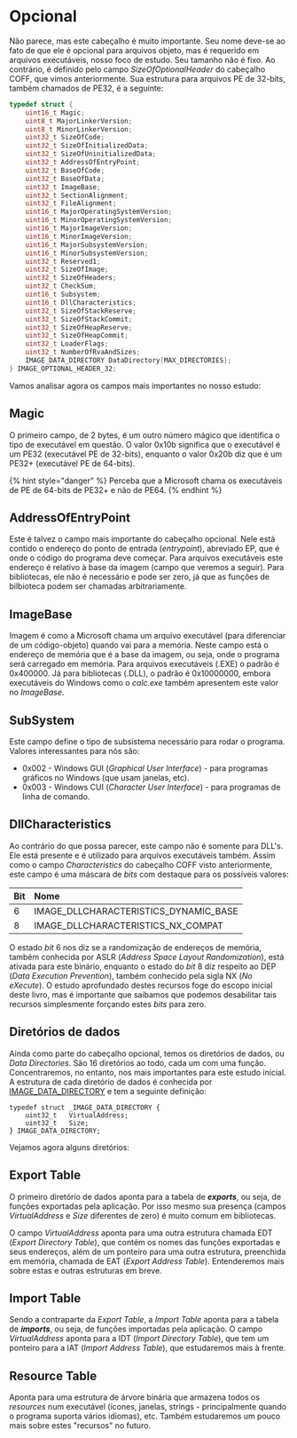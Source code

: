 # Opcional

Não parece, mas este cabeçalho é muito importante. Seu nome deve-se ao fato de que ele é opcional para arquivos objeto, mas é requerido em arquivos executáveis, nosso foco de estudo. Seu tamanho não é fixo. Ao contrário, é definido pelo campo _SizeOfOptionalHeader_ do cabeçalho COFF, que vimos anteriormente. Sua estrutura para arquivos PE de 32-bits, também chamados de PE32, é a seguinte:

```c
typedef struct {
    uint16_t Magic;
    uint8_t MajorLinkerVersion;
    uint8_t MinorLinkerVersion;
    uint32_t SizeOfCode;
    uint32_t SizeOfInitializedData;
    uint32_t SizeOfUninitializedData;
    uint32_t AddressOfEntryPoint;
    uint32_t BaseOfCode;
    uint32_t BaseOfData;
    uint32_t ImageBase;
    uint32_t SectionAlignment;
    uint32_t FileAlignment;
    uint16_t MajorOperatingSystemVersion;
    uint16_t MinorOperatingSystemVersion;
    uint16_t MajorImageVersion;
    uint16_t MinorImageVersion;
    uint16_t MajorSubsystemVersion;
    uint16_t MinorSubsystemVersion;
    uint32_t Reserved1;
    uint32_t SizeOfImage;
    uint32_t SizeOfHeaders;
    uint32_t CheckSum;
    uint16_t Subsystem;
    uint16_t DllCharacteristics;
    uint32_t SizeOfStackReserve;
    uint32_t SizeOfStackCommit;
    uint32_t SizeOfHeapReserve;
    uint32_t SizeOfHeapCommit;
    uint32_t LoaderFlags;
    uint32_t NumberOfRvaAndSizes;
    IMAGE_DATA_DIRECTORY DataDirectory[MAX_DIRECTORIES];
} IMAGE_OPTIONAL_HEADER_32;
```

Vamos analisar agora os campos mais importantes no nosso estudo:

## Magic

O primeiro campo, de 2 bytes, é um outro número mágico que identifica o tipo de executável em questão. O valor 0x10b significa que o executável é um PE32 \(executável PE de 32-bits\), enquanto o valor 0x20b diz que é um PE32+ \(executável PE de 64-bits\).

{% hint style="danger" %}
Perceba que a Microsoft chama os executáveis de PE de 64-bits de PE32+ e não de PE64.
{% endhint %}

## AddressOfEntryPoint

Este é talvez o campo mais importante do cabeçalho opcional. Nele está contido o endereço do ponto de entrada \(_entrypoint_\), abreviado EP, que é onde o código do programa deve começar. Para arquivos executáveis este endereço é relativo à base da imagem \(campo que veremos a seguir\). Para bibliotecas, ele não é necessário e pode ser zero, já que as funções de bilbioteca podem ser chamadas arbitrariamente.

## ImageBase

Imagem é como a Microsoft chama um arquivo executável \(para diferenciar de um código-objeto\) quando vai para a memória. Neste campo está o endereço de memória que é a base da imagem, ou seja, onde o programa será carregado em memória. Para arquivos executáveis \(.EXE\) o padrão é 0x400000. Já para bibliotecas \(.DLL\), o padrão é 0x10000000, embora executáveis do Windows como o _calc.exe_ também apresentem este valor no _ImageBase_.

## SubSystem

Este campo define o tipo de subsistema necessário para rodar o programa. Valores interessantes para nós são:

* 0x002 - Windows GUI \(_Graphical User Interface_\) - para programas gráficos no Windows \(que usam janelas, etc\).
* 0x003 - Windows CUI \(_Character User Interface_\) - para programas de linha de comando.

## DllCharacteristics

Ao contrário do que possa parecer, este campo não é somente para DLL's. Ele está presente e é utilizado para arquivos executáveis também. Assim como o campo _Characteristics_ do cabeçalho COFF visto anteriormente, este campo é uma máscara de _bits_ com destaque para os possíveis valores:

| Bit | Nome |
| :--- | :--- |
| 6 | IMAGE\_DLLCHARACTERISTICS\_DYNAMIC\_BASE |
| 8 | IMAGE\_DLLCHARACTERISTICS\_NX\_COMPAT |

O estado _bit_ 6 nos diz se a randomização de endereços de memória, também conhecida por ASLR \(_Address Space Layout Randomization_\), está ativada para este binário, enquanto o estado do _bit_ 8 diz respeito ao DEP \(_Data Execution Prevention_\), também conhecido pela sigla NX \(_No eXecute_\). O estudo aprofundado destes recursos foge do escopo inicial deste livro, mas é importante que saibamos que podemos desabilitar tais recursos simplesmente forçando estes _bits_ para zero.

## Diretórios de dados

Ainda como parte do cabeçalho opcional, temos os diretórios de dados, ou _Data Directories_. São 16 diretórios ao todo, cada um com uma função. Concentraremos, no entanto, nos mais importantes para este estudo inicial. A estrutura de cada diretório de dados é conhecida por [IMAGE\_DATA\_DIRECTORY](https://msdn.microsoft.com/en-us/library/windows/desktop/ms680305%28v=vs.85%29.aspx) e tem a seguinte definição:

```text
typedef struct _IMAGE_DATA_DIRECTORY {
    uint32_t   VirtualAddress;
    uint32_t   Size;
} IMAGE_DATA_DIRECTORY;
```

Vejamos agora alguns diretórios:

## Export Table

O primeiro diretório de dados aponta para a tabela de _**exports**_, ou seja, de funções exportadas pela aplicação. Por isso mesmo sua presença \(campos _VirtualAddress_ e _Size_ diferentes de zero\) é muito comum em bibliotecas.

O campo _VirtualAddress_ aponta para uma outra estrutura chamada EDT \(_Export Directory Table_\), que contém os nomes das funções exportadas e seus endereços, além de um ponteiro para uma outra estrutura, preenchida em memória, chamada de EAT \(_Export Address Table_\). Entenderemos mais sobre estas e outras estruturas em breve.

## Import Table

Sendo a contraparte da _Export Table_, a _Import Table_ aponta para a tabela de _**imports**_, ou seja, de funções importadas pela aplicação. O campo _VirtualAddress_ aponta para a IDT \(_Import Directory Table_\), que tem um ponteiro para a IAT \(_Import Address Table_\), que estudaremos mais à frente.

## Resource Table

Aponta para uma estrutura de árvore binária que armazena todos os _resources_ num executável \(ícones, janelas, strings - principalmente quando o programa suporta vários idiomas\), etc. Também estudaremos um pouco mais sobre estes "recursos" no futuro.

